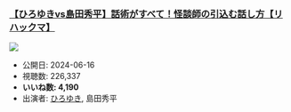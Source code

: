 ### [【ひろゆきvs島田秀平】話術がすべて！怪談師の引込む話し方【リハックマ】](https://www.youtube.com/watch?v=9UVvD82zjas)
[![](https://img.youtube.com/vi/9UVvD82zjas/sddefault.jpg)](https://www.youtube.com/watch?v=9UVvD82zjas)
-   公開日: 2024-06-16
-   視聴数: 226,337
-   **いいね数: 4,190**
-   出演者: [ひろゆき](/rehacq_fan/people/ひろゆき "wikilink"), 島田秀平
